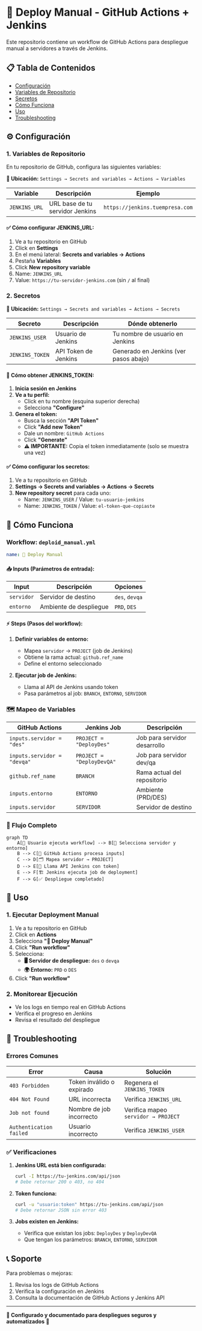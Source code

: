 # 🚀 Deploy Manual - GitHub Actions + Jenkins

Este repositorio contiene un workflow de GitHub Actions para despliegue manual a servidores a través de Jenkins.

## 📋 Tabla de Contenidos

- [Configuración](#configuración)
- [Variables de Repositorio](#variables-de-repositorio)
- [Secretos](#secretos)
- [Cómo Funciona](#cómo-funciona)
- [Uso](#uso)
- [Troubleshooting](#troubleshooting)

## ⚙️ Configuración

### 1. Variables de Repositorio

En tu repositorio de GitHub, configura las siguientes variables:

**📍 Ubicación:** `Settings → Secrets and variables → Actions → Variables`

| Variable | Descripción | Ejemplo |
|----------|-------------|---------|
| `JENKINS_URL` | URL base de tu servidor Jenkins | `https://jenkins.tuempresa.com` |

#### ✅ Cómo configurar JENKINS_URL:
1. Ve a tu repositorio en GitHub
2. Click en **Settings**
3. En el menú lateral: **Secrets and variables → Actions**
4. Pestaña **Variables**
5. Click **New repository variable**
6. Name: `JENKINS_URL`
7. Value: `https://tu-servidor-jenkins.com` (sin `/` al final)

### 2. Secretos

**📍 Ubicación:** `Settings → Secrets and variables → Actions → Secrets`

| Secreto | Descripción | Dónde obtenerlo |
|---------|-------------|-----------------|
| `JENKINS_USER` | Usuario de Jenkins | Tu nombre de usuario en Jenkins |
| `JENKINS_TOKEN` | API Token de Jenkins | Generado en Jenkins (ver pasos abajo) |

#### 🔑 Cómo obtener JENKINS_TOKEN:

1. **Inicia sesión en Jenkins**
2. **Ve a tu perfil:**
   - Click en tu nombre (esquina superior derecha)
   - Selecciona **"Configure"**
3. **Genera el token:**
   - Busca la sección **"API Token"**
   - Click **"Add new Token"**
   - Dale un nombre: `GitHub Actions`
   - Click **"Generate"**
   - **⚠️ IMPORTANTE:** Copia el token inmediatamente (solo se muestra una vez)

#### ✅ Cómo configurar los secretos:
1. Ve a tu repositorio en GitHub
2. **Settings → Secrets and variables → Actions → Secrets**
3. **New repository secret** para cada uno:
   - Name: `JENKINS_USER` / Value: `tu-usuario-jenkins`
   - Name: `JENKINS_TOKEN` / Value: `el-token-que-copiaste`

## 🔧 Cómo Funciona

### Workflow: `deploid_manual.yml`

```yaml
name: 🚀 Deploy Manual
```

#### 📥 Inputs (Parámetros de entrada):

| Input | Descripción | Opciones |
|-------|-------------|----------|
| `servidor` | Servidor de destino | `des`, `devqa` |
| `entorno` | Ambiente de despliegue | `PRD`, `DES` |

#### ⚡ Steps (Pasos del workflow):

1. **Definir variables de entorno:**
   - Mapea `servidor` → `PROJECT` (job de Jenkins)
   - Obtiene la rama actual: `github.ref_name`
   - Define el entorno seleccionado

2. **Ejecutar job de Jenkins:**
   - Llama al API de Jenkins usando token
   - Pasa parámetros al job: `BRANCH`, `ENTORNO`, `SERVIDOR`

### 🗺️ Mapeo de Variables

| GitHub Actions | Jenkins Job | Descripción |
|----------------|-------------|-------------|
| `inputs.servidor = "des"` | `PROJECT = "DeployDes"` | Job para servidor desarrollo |
| `inputs.servidor = "devqa"` | `PROJECT = "DeployDevQA"` | Job para servidor dev/qa |
| `github.ref_name` | `BRANCH` | Rama actual del repositorio |
| `inputs.entorno` | `ENTORNO` | Ambiente (PRD/DES) |
| `inputs.servidor` | `SERVIDOR` | Servidor de destino |

### 🔄 Flujo Completo

```mermaid
graph TD
    A[👤 Usuario ejecuta workflow] --> B[📝 Selecciona servidor y entorno]
    B --> C[🔄 GitHub Actions procesa inputs]
    C --> D[🗂️ Mapea servidor → PROJECT]
    D --> E[📡 Llama API Jenkins con token]
    E --> F[🏗️ Jenkins ejecuta job de deployment]
    F --> G[✅ Despliegue completado]
```

## 🚀 Uso

### 1. Ejecutar Deployment Manual

1. Ve a tu repositorio en GitHub
2. Click en **Actions**
3. Selecciona **"🚀 Deploy Manual"**
4. Click **"Run workflow"**
5. Selecciona:
   - **🖥️ Servidor de despliegue:** `des` o `devqa`
   - **🌍 Entorno:** `PRD` o `DES`
6. Click **"Run workflow"**

### 2. Monitorear Ejecución

- Ve los logs en tiempo real en GitHub Actions
- Verifica el progreso en Jenkins
- Revisa el resultado del despliegue

## 🐛 Troubleshooting

### Errores Comunes

| Error | Causa | Solución |
|-------|-------|----------|
| `403 Forbidden` | Token inválido o expirado | Regenera el `JENKINS_TOKEN` |
| `404 Not Found` | URL incorrecta | Verifica `JENKINS_URL` |
| `Job not found` | Nombre de job incorrecto | Verifica mapeo `servidor → PROJECT` |
| `Authentication failed` | Usuario incorrecto | Verifica `JENKINS_USER` |

### ✅ Verificaciones

1. **Jenkins URL está bien configurada:**
   ```bash
   curl -I https://tu-jenkins.com/api/json
   # Debe retornar 200 o 403, no 404
   ```

2. **Token funciona:**
   ```bash
   curl -u "usuario:token" https://tu-jenkins.com/api/json
   # Debe retornar JSON sin error 403
   ```

3. **Jobs existen en Jenkins:**
   - Verifica que existan los jobs: `DeployDes` y `DeployDevQA`
   - Que tengan los parámetros: `BRANCH`, `ENTORNO`, `SERVIDOR`

## 📞 Soporte

Para problemas o mejoras:
1. Revisa los logs de GitHub Actions
2. Verifica la configuración en Jenkins
3. Consulta la documentación de GitHub Actions y Jenkins API

---

**🔧 Configurado y documentado para despliegues seguros y automatizados** 🚀


